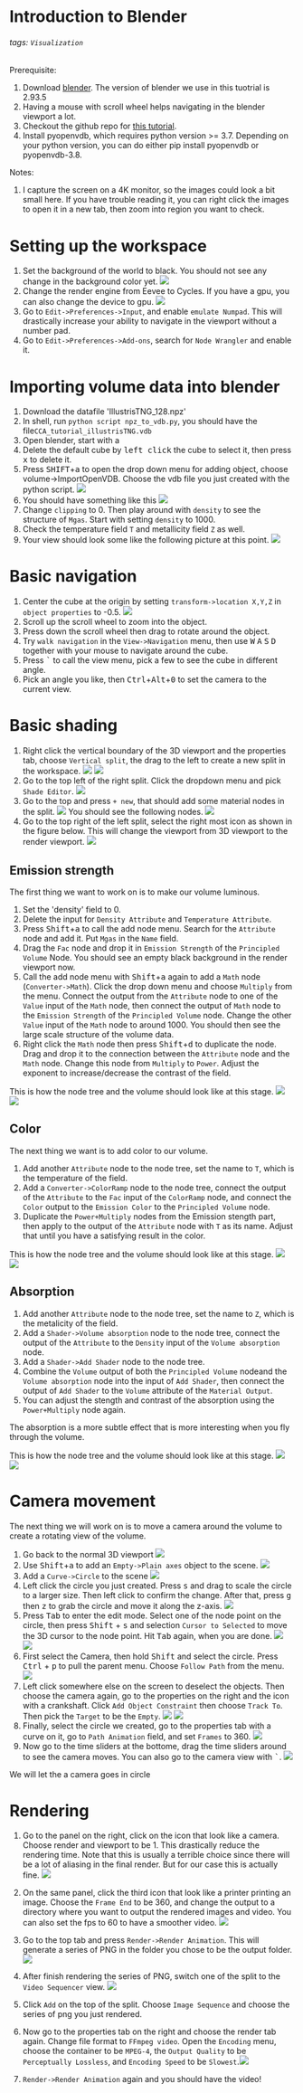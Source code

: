 Introduction to Blender
===
###### tags: `Visualization`

Prerequisite:

1. Download [blender](https://www.blender.org/download/). The version of blender we use in this tuotrial is 2.93.5
2. Having a mouse with scroll wheel helps navigating in the blender viewport a lot.
3. Checkout the github repo for [this tutorial](https://github.com/kazewong/Blender_volume_tutorial). 
4. Install pyopenvdb, which requires python version >= 3.7. Depending on your python version, you can do either pip install pyopenvdb or pyopenvdb-3.8. 

Notes:
1. I capture the screen on a 4K monitor, so the images could look a bit small here. If you have trouble reading it, you can right click the images to open it in a new tab, then zoom into region you want to check.

# Setting up the workspace

1. Set the background of the world to black. You should not see any change in the background color yet. 
![](https://i.imgur.com/zX2mEi2.png)
2. Change the render engine from Eevee to Cycles. If you have a gpu, you can also change the device to gpu. ![](https://i.imgur.com/ZHPWwDu.png)
3. Go to `Edit->Preferences->Input`, and enable `emulate Numpad`. This will drastically increase your ability to navigate in the viewport without a number pad.
4. Go to `Edit->Preferences->Add-ons`, search for `Node Wrangler` and enable it.




# Importing volume data into blender

1. Download the datafile 'IllustrisTNG_128.npz'
2. In shell, run `python script npz_to_vdb.py`, you should have the file`CCA_tutorial_illustrisTNG.vdb`
3. Open blender, start with a 
4. Delete the default cube by <kbd>left click</kbd> the cube to select it, then press <kbd>x</kbd> to delete it.
5. Press <kbd>SHIFT</kbd>+<kbd>a</kbd> to open the drop down menu for adding object, choose volume->ImportOpenVDB. Choose the vdb file you just created with the python script. ![](https://i.imgur.com/7Hq71qY.png) 
6. You should have something like this ![](https://i.imgur.com/j9Ku16s.jpg)
7. Change `clipping` to 0. Then play around with `density` to see the structure of `Mgas`. Start with setting `density` to 1000.
8. Check the temperature field `T` and metallicity field `Z` as well.
9. Your view should look some like the following picture at this point. ![](https://i.imgur.com/3z6mrB2.jpg)

# Basic navigation
1. Center the cube at the origin by setting `transform->location X,Y,Z` in `object properties` to -0.5. ![](https://i.imgur.com/taDr9yd.png)
2. Scroll up the scroll wheel to zoom into the object.
3. Press down the scroll wheel then drag to rotate around the object.
4. Try `walk navigation` in the `View->Navigation` menu, then use <kbd>W</kbd> <kbd>A</kbd> <kbd>S</kbd> <kbd>D</kbd> together with your mouse to navigate around the cube.
5. Press <kbd>`</kbd> to call the view menu, pick a few to see the cube in different angle.
6. Pick an angle you like, then <kbd>Ctrl</kbd>+<kbd>Alt</kbd>+<kbd>0</kbd> to set the camera to the current view.


# Basic shading

1. Right click the vertical boundary of the 3D viewport and the properties tab, choose `Vertical split`, the drag to the left to create a new split in the workspace. ![](https://i.imgur.com/pG5vDeA.png) ![](https://i.imgur.com/eCVLNqq.png)
2. Go to the top left of the right split. Click the dropdown menu and pick `Shade Editor`. ![](https://i.imgur.com/3xJOJwn.png)
3. Go to the top and press `+ new`, that should add some material nodes in the split. ![](https://i.imgur.com/yeiZH26.png) 
You should see the following nodes. ![](https://i.imgur.com/EKBBmvm.png)
4. Go to the top right of the left split, select the right most icon as shown in the figure below. This will change the viewport from 3D viewport to the render viewport. ![](https://i.imgur.com/T2zrtQ4.png)


## Emission strength

The first thing we want to work on is to make our volume luminous.

1. Set the 'density' field to 0.
2. Delete the input for `Density Attribute` and `Temperature Attribute`.
3. Press <kbd>Shift</kbd>+<kbd>a</kbd> to call the add node menu. Search for the `Attribute` node and add it. Put `Mgas` in the `Name` field.
4. Drag the `Fac` node and drop it in `Emission Strength` of the `Principled Volume` Node. You should see an empty black background in the render viewport now.
5. Call the add node menu with <kbd>Shift</kbd>+<kbd>a</kbd> again to add a `Math` node (`Converter->Math`). Click the drop down menu and choose `Multiply` from the menu. Connect the output from the `Attribute` node to one of the `Value` input of the `Math` node, then connect the output of `Math` node to the `Emission Strength` of the `Principled Volume` node. Change the other `Value` input of the `Math` node to around 1000. You should then see the large scale structure of the volume data.
6. Right click the `Math` node then press <kbd>Shift</kbd>+<kbd>d</kbd> to duplicate the node. Drag and drop it to the connection between the `Attribute` node and the `Math` node. Change this node from `Multiply` to `Power`. Adjust the exponent to increase/decrease the contrast of the field.

This is how the node tree and the volume should look like at this stage.
![](https://i.imgur.com/zYbVv7l.png)
![](https://i.imgur.com/T95npdv.png)

## Color

The next thing we want is to add color to our volume.

1. Add another `Attribute` node to the node tree, set the name to `T`, which is the temperature of the field.
2. Add a `Converter->ColorRamp` node to the node tree, connect the output of the `Attribute` to the `Fac` input of the `ColorRamp` node, and connect the `Color` output to the `Emission Color` to the `Principled Volume` node.
3. Duplicate the `Power+Multiply` nodes from the Emission stength part, then apply to the output of the `Attribute` node with `T` as its name. Adjust that until you have a satisfying result in the color.

This is how the node tree and the volume should look like at this stage.
![](https://i.imgur.com/x7AjWHI.png)
![](https://i.imgur.com/QuoOIog.png)



## Absorption
1. Add another `Attribute` node to the node tree, set the name to `Z`, which is the metalicity of the field.
2. Add a `Shader->Volume absorption` node to the node tree, connect the output of the `Attribute` to the `Density` input of the `Volume absorption` node.
3. Add a `Shader->Add Shader` node to the node tree.
4. Combine the `Volume` output of both the `Principled Volume` nodeand the `Volume absorption` node into the input of `Add Shader`, then connect the output of `Add Shader` to the `Volume` attribute of the `Material Output`.
5. You can adjust the stength and contrast of the absorption using the `Power+Multiply` node again.

The absorption is a more subtle effect that is more interesting when you fly through the volume.

This is how the node tree and the volume should look like at this stage.
![](https://i.imgur.com/NV8x4fR.png)
![](https://i.imgur.com/9b4DDZ8.png)

# Camera movement

The next thing we will work on is to move a camera around the volume to create a rotating view of the volume.

1. Go back to the normal 3D viewport ![](https://i.imgur.com/temDOEM.png)
2. Use <kbd>Shift</kbd>+<kbd>a</kbd> to add an `Empty->Plain axes` object to the scene.
![](https://i.imgur.com/cUadjSw.png)
2. Add a `Curve->Circle` to the scene
![](https://i.imgur.com/MCbTTXt.png)
3. Left click the circle you just created. Press <kbd>s</kbd> and drag to scale the circle to a larger size. Then left click to confirm the change. After that, press <kbd>g</kbd> then <kbd>z</kbd> to grab the circle and move it along the z-axis.
![](https://i.imgur.com/4Y7DJt4.png)
4. Press <kbd>Tab</kbd> to enter the edit mode. Select one of the node point on the circle, then press <kbd>Shift</kbd> + <kbd>s</kbd> and selection `Cursor to Selected` to move the 3D cursor to the node point. Hit <kbd>Tab</kbd> again, when you are done.
![](https://i.imgur.com/dILmp8Z.png)
![](https://i.imgur.com/shteSBD.png)
5. First select the Camera, then hold <kbd>Shift</kbd> and select the circle. Press <kbd>Ctrl</kbd> + <kbd>p</kbd> to pull the parent menu. Choose `Follow Path` from the menu.
![](https://i.imgur.com/IqBWQai.png)
6. Left click somewhere else on the screen to deselect the objects. Then choose the camera again, go to the properties on the right and the icon with a crankshaft. Click `Add Object Constraint` then choose `Track To`. Then pick the `Target` to be the `Empty`.
![](https://i.imgur.com/wyZqrgw.png)
![](https://i.imgur.com/YoaueLk.png)
7. Finally, select the circle we created, go to the properties tab with a curve on it, go to `Path Animation` field, and set `Frames` to 360.
![](https://i.imgur.com/V8O1idS.png)
8. Now go to the time sliders at the bottome, drag the time sliders around to see the camera moves. You can also go to the camera view with <kbd>`</kbd>.
![](https://i.imgur.com/FgAKip6.png)

We will let the a camera goes in circle 

# Rendering

1. Go to the panel on the right, click on the icon that look like a camera. Choose render and viewport to be 1. This drastically reduce the rendering time. Note that this is usually a terrible choice since there will be a lot of aliasing in the final render. But for our case this is actually fine. ![](https://i.imgur.com/Sh1yq9L.png)

2. On the same panel, click the third icon that look like a printer printing an image. Choose the `Frame End` to be 360, and change the output to a directory where you want to output the rendered images and video. You can also set the fps to 60 to have a smoother video. ![](https://i.imgur.com/4521UEJ.png)

3. Go to the top tab and press `Render->Render Animation`. This will generate a series of PNG in the folder you chose to be the output folder.![](https://i.imgur.com/OtgVvVF.png)

4. After finish rendering the series of PNG, switch one of the split to the `Video Sequencer` view. ![](https://i.imgur.com/pseSnU9.png)
5. Click `Add` on the top of the split. Choose `Image Sequence` and choose the series of png you just rendered.
6. Now go to the properties tab on the right and choose the render tab again. Change file format to `FFmpeg video`. Open the `Encoding` menu, choose the container to be `MPEG-4`, the `Output Quality` to be `Perceptually Lossless`, and `Encoding Speed` to be `Slowest`.![](https://i.imgur.com/8niauHn.png)
7. `Render->Render Animation` again and you should have the video!

